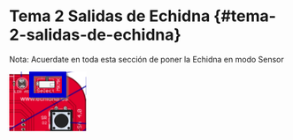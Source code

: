 # Tema 2 Salidas de Echidna {#tema-2-salidas-de-echidna}

Nota: Acuerdate en toda esta sección de poner la Echidna en modo Sensor

![](/images/image4.png)